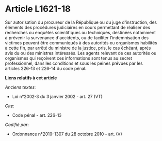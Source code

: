 # Article L1621-18

Sur autorisation du procureur de la République ou du juge d'instruction, des éléments des procédures judiciaires en cours
permettant de réaliser des recherches ou enquêtes scientifiques ou techniques, destinées notamment à prévenir la survenance
d'accidents, ou de faciliter l'indemnisation des victimes peuvent être communiqués à des autorités ou organismes habilités à
cette fin, par arrêté du ministre de la justice, pris, le cas échéant, après avis du ou des ministres intéressés. Les agents
relevant de ces autorités ou organismes qui reçoivent ces informations sont tenus au secret professionnel, dans les
conditions et sous les peines prévues par les articles 226-13 et 226-14 du code pénal.

**Liens relatifs à cet article**

_Anciens textes_:

  - Loi n°2002-3 du 3 janvier 2002 - art. 27 (VT)

_Cite_:

  - Code pénal - art. 226-13

_Codifié par_:

  - Ordonnance n°2010-1307 du 28 octobre 2010 - art. (V)
